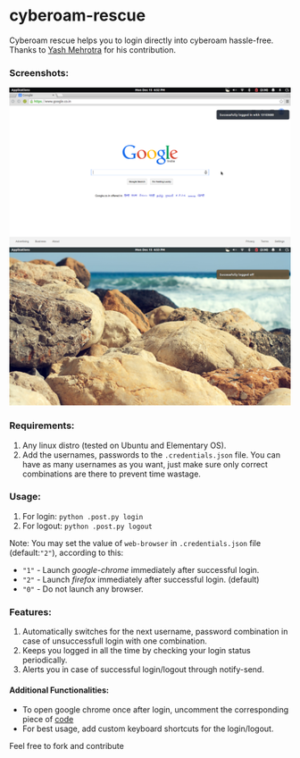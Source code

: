 cyberoam-rescue
===============
Cyberoam rescue helps you to login directly into cyberoam hassle-free.  
Thanks to [Yash Mehrotra](https://github.com/yashmehrotra) for his contribution.        

### Screenshots:  
![Login](https://github.com/526avijitgupta/cyberoam-rescue/blob/master/screenshots/login.png "Login")  
![Logout](https://github.com/526avijitgupta/cyberoam-rescue/blob/master/screenshots/logout.png "Logout")  

### Requirements:  
1. Any linux distro (tested on Ubuntu and Elementary OS).    
2. Add the usernames, passwords to the `.credentials.json` file. You can have as many usernames as you want, just make sure only correct combinations are there to prevent time wastage.      

### Usage:  
1. For login: `python .post.py login`  
2. For logout: `python .post.py logout`  

Note: You may set the value of `web-browser` in `.credentials.json` file (default:`"2"`), according to this:
* `"1"` - Launch *google-chrome* immediately after successful login.
* `"2"` - Launch *firefox* immediately after successful login. (default)
* `"0"` - Do not launch any browser.

### Features:  
1. Automatically switches for the next username, password combination in case of unsuccessfull login with one combination.   
2. Keeps you logged in all the time by checking your login status periodically.  
3. Alerts you in case of successful login/logout through notify-send.  

#### Additional Functionalities:  
* To open google chrome once after login, uncomment the corresponding piece of [code](https://github.com/526avijitgupta/cyberoam-rescue/blob/master/.post.py#L98-103)    
* For best usage, add custom keyboard shortcuts for the login/logout.  

Feel free to fork and contribute
